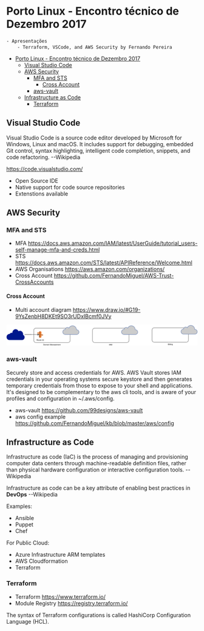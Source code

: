 # Porto Linux - Encontro técnico de Dezembro 2017
    - Apresentações
        - Terraform, VSCode, and AWS Security by Fernando Pereira

<!-- TOC -->

- [Porto Linux - Encontro técnico de Dezembro 2017](#porto-linux---encontro-técnico-de-dezembro-2017)
    - [Visual Studio Code](#visual-studio-code)
    - [AWS Security](#aws-security)
        - [MFA and STS](#mfa-and-sts)
            - [Cross Account](#cross-account)
        - [aws-vault](#aws-vault)
    - [Infrastructure as Code](#infrastructure-as-code)
        - [Terraform](#terraform)

<!-- /TOC -->

## Visual Studio Code
Visual Studio Code is a source code editor developed by Microsoft for Windows, Linux and macOS. It includes support for debugging, embedded Git control, syntax highlighting, intelligent code completion, snippets, and code refactoring. --Wikipedia

https://code.visualstudio.com/

* Open Source IDE
* Native support for code source repositories
* Extenstions available


## AWS Security

### MFA and STS

* MFA https://docs.aws.amazon.com/IAM/latest/UserGuide/tutorial_users-self-manage-mfa-and-creds.html
* STS https://docs.aws.amazon.com/STS/latest/APIReference/Welcome.html
* AWS Organisations https://aws.amazon.com/organizations/
* Cross Account https://github.com/FernandoMiguel/AWS-Trust-CrossAccounts

#### Cross Account

* Multi account diagram https://www.draw.io/#G19-9YsZenbH8DKEt9SO3rUDxIBcmf0JVy

![Diagram](img/MultiAccountDiagram.svg)

### aws-vault

Securely store and access credentials for AWS. AWS Vault stores IAM credentials in your operating systems secure keystore and then generates temporary credentials from those to expose to your shell and applications. It's designed to be complementary to the aws cli tools, and is aware of your profiles and configuration in ~/.aws/config.

* aws-vault https://github.com/99designs/aws-vault
* aws config example https://github.com/FernandoMiguel/kb/blob/master/aws/config

## Infrastructure as Code

Infrastructure as code (IaC) is the process of managing and provisioning computer data centers through machine-readable definition files, rather than physical hardware configuration or interactive configuration tools. --Wikipedia

Infrastructure as code can be a key attribute of enabling best practices in **DevOps** --Wikipedia

Examples:
* Ansible
* Puppet
* Chef

For Public Cloud:
* Azure Infrastructure ARM templates
* AWS Cloudformation
* Terraform

### Terraform

* Terraform https://www.terraform.io/
* Module Registry https://registry.terraform.io/

The syntax of Terraform configurations is called HashiCorp Configuration Language (HCL).